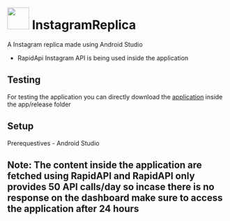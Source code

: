 # <img src="https://image.flaticon.com/icons/png/512/174/174855.png" width="50" height ="50"/> InstagramReplica
A Instagram replica made using Android Studio
- RapidApi Instagram API is being used inside the application 

## Testing
For testing the application you can directly download the [application](./app/release/app-release.apk) inside the app/release folder

## Setup
Prerequestives - Android Studio

## Note: The content inside the application are fetched using RapidAPI and RapidAPI only provides 50 API calls/day so incase there is no response on the dashboard make sure to access the application after 24 hours 
